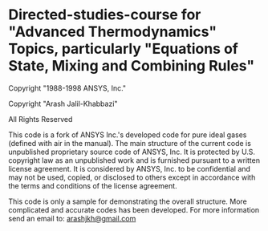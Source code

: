 # Directed-studies-course for "Advanced Thermodynamics" Topics, particularly "Equations of State, Mixing and Combining Rules"

Copyright "1988-1998 ANSYS, Inc."

Copyright "Arash Jalil-Khabbazi"

All Rights Reserved

This code is a fork of ANSYS Inc.'s developed code for pure ideal gases (defined with air in the manual).
The main structure of the current code is unpublished proprietary source code of ANSYS, Inc.
It is protected by U.S. copyright law as an unpublished work and is furnished pursuant to a written license agreement.
It is considered by ANSYS, Inc. to be confidential and may not be used, copied, or disclosed to others except
in accordance with the terms and conditions of the license agreement.

This code is only a sample for demonstrating the overall structure. More complicated and accurate codes has been developed.
For more information send an email to: arashjkh@gmail.com
